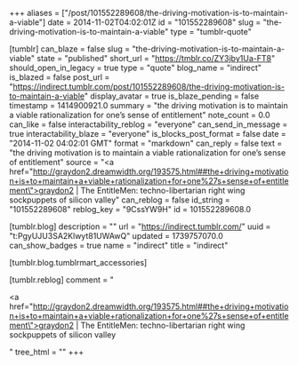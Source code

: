 +++
aliases = ["/post/101552289608/the-driving-motivation-is-to-maintain-a-viable"]
date = 2014-11-02T04:02:01Z
id = "101552289608"
slug = "the-driving-motivation-is-to-maintain-a-viable"
type = "tumblr-quote"

[tumblr]
can_blaze = false
slug = "the-driving-motivation-is-to-maintain-a-viable"
state = "published"
short_url = "https://tmblr.co/ZY3jby1Ua-FT8"
should_open_in_legacy = true
type = "quote"
blog_name = "indirect"
is_blazed = false
post_url = "https://indirect.tumblr.com/post/101552289608/the-driving-motivation-is-to-maintain-a-viable"
display_avatar = true
is_blaze_pending = false
timestamp = 1414900921.0
summary = "the driving motivation is to maintain a viable rationalization for one’s sense of entitlement"
note_count = 0.0
can_like = false
interactability_reblog = "everyone"
can_send_in_message = true
interactability_blaze = "everyone"
is_blocks_post_format = false
date = "2014-11-02 04:02:01 GMT"
format = "markdown"
can_reply = false
text = "the driving motivation is to maintain a viable rationalization for one&rsquo;s sense of entitlement"
source = "<a href=\"http://graydon2.dreamwidth.org/193575.html##the+driving+motivation+is+to+maintain+a+viable+rationalization+for+one%27s+sense+of+entitlement\">graydon2 | The EntitleMen: techno-libertarian right wing sockpuppets of silicon valley</a>"
can_reblog = false
id_string = "101552289608"
reblog_key = "9CssYW9H"
id = 101552289608.0

[tumblr.blog]
description = ""
url = "https://indirect.tumblr.com/"
uuid = "t:PgyUJU3SA2Klwyt81UWAwQ"
updated = 1739757070.0
can_show_badges = true
name = "indirect"
title = "indirect"

[tumblr.blog.tumblrmart_accessories]

[tumblr.reblog]
comment = "<p><a href=\"http://graydon2.dreamwidth.org/193575.html##the+driving+motivation+is+to+maintain+a+viable+rationalization+for+one%27s+sense+of+entitlement\">graydon2 | The EntitleMen: techno-libertarian right wing sockpuppets of silicon valley</a></p>"
tree_html = ""
+++
